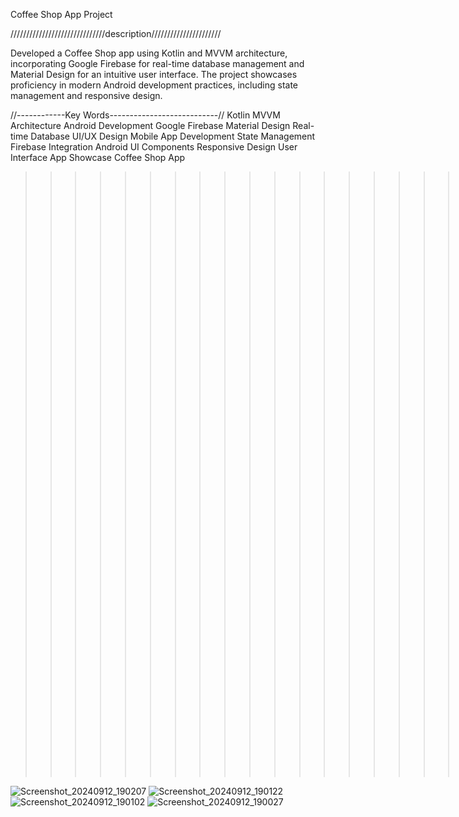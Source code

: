 Coffee Shop App Project 

//////////////////////////////description//////////////////////


Developed a Coffee Shop app using Kotlin and MVVM architecture, 
incorporating Google Firebase for real-time database management and Material Design for an intuitive user interface.
The project showcases proficiency in modern Android development practices, including state management and responsive design.

//------------Key Words---------------------------//
Kotlin
MVVM Architecture
Android Development
Google Firebase
Material Design
Real-time Database
UI/UX Design
Mobile App Development
State Management
Firebase Integration
Android UI Components
Responsive Design
User Interface
App Showcase
Coffee Shop App

>>>>>>>>>>>>>>>>>>>>>>>>>>>>>ScreenShots<<<<<<<<<<<<<<<<<<<<<<<<<<<<<<<<<<<<<<<<<<<<<<

![Screenshot_20240912_190207](https://github.com/user-attachments/assets/5265680b-b9f1-45c7-aa71-abf4d28ca7c3)
![Screenshot_20240912_190122](https://github.com/user-attachments/assets/e9c10a8e-ad2e-497b-837b-8cc9b281a5dd)
![Screenshot_20240912_190102](https://github.com/user-attachments/assets/868c467d-17ec-4b45-b6da-30a9d5303155)
![Screenshot_20240912_190027](https://github.com/user-attachments/assets/b8e75203-c724-4632-999e-646de8602e93)



